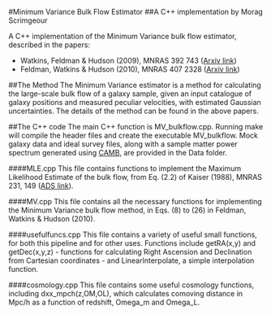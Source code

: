 #Minimum Variance Bulk Flow Estimator
##A C++ implementation by Morag Scrimgeour

A C++ implementation of the Minimum Variance bulk flow estimator, described in the papers:
* Watkins, Feldman & Hudson (2009), MNRAS 392 743 ([Arxiv link](http://arxiv.org/abs/0809.4041)) 
* Feldman, Watkins & Hudson (2010), MNRAS 407 2328 ([Arxiv link](http://arxiv.org/abs/0911.5516))

##The Method
The Minimum Variance estimator is a method for calculating the large-scale bulk flow of a galaxy sample, given an input catalogue of galaxy positions and measured peculiar velocities, with estimated Gaussian uncertainties. The details of the method can be found in the above papers. 

##The C++ code
The main C++ function is MV_bulkflow.cpp. Running make will compile the header files and create the executable MV_bulkflow. Mock galaxy data and ideal survey files, along with a sample matter power spectrum generated using [CAMB](http://camb.info/), are provided in the Data folder.

####MLE.cpp
This file contains functions to implement the Maximum Likelihood Estimate of the bulk flow, from Eq. (2.2) of Kaiser (1988), MNRAS 231, 149 ([ADS link](http://adsabs.harvard.edu/abs/1988MNRAS.231..149K)).

####MV.cpp
This file contains all the necessary functions for implementing the Minimum Variance bulk flow method, in Eqs. (8) to (26) in Feldman, Watkins & Hudson (2010).

####usefulfuncs.cpp
This file contains a variety of useful small functions, for both this pipeline and for other uses. Functions include getRA(x,y) and getDec(x,y,z) - functions for calculating Right Ascension and Declination from Cartesian coordinates - and LinearInterpolate, a simple interpolation function.

####cosmology.cpp
This file contains some useful cosmology functions, including dxx_mpch(z,OM,OL), which calculates comoving distance in Mpc/h as a function of redshift, Omega_m and Omega_L.